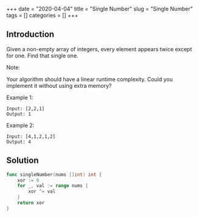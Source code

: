 +++
date = "2020-04-04"
title = "Single Number"
slug = "Single Number"
tags = []
categories = []
+++

## Introduction

Given a non-empty array of integers, every element appears twice except for one. Find that single one.

Note:

Your algorithm should have a linear runtime complexity. Could you implement it without using extra memory?

Example 1:
```
Input: [2,2,1]
Output: 1
```

Example 2:
```
Input: [4,1,2,1,2]
Output: 4
```

## Solution

``` go
func singleNumber(nums []int) int {
    xor := 0
    for _, val := range nums {
        xor ^= val     
    }
    return xor
}
```
